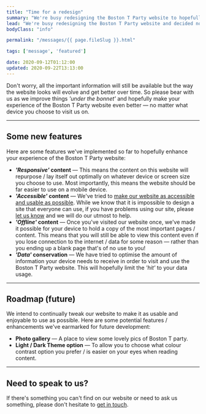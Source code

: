 ```yaml
---
title: "Time for a redesign"
summary: "We're busy redesigning the Boston T Party website to hopefully make your experience of the website even better."
lead: "We're busy redesigning the Boston T Party website and decided not to do it in one go."
bodyClass: "info"

permalink: "/messages/{{ page.fileSlug }}.html"

tags: ['message', 'featured']

date: 2020-09-12T01:12:00
updated: 2020-09-22T13:13:00
---
```


Don't worry, all the important information will still be available but the way the website looks will evolve and get better over time. So please bear with us as we improve things *'under the bonnet'* and hopefully make your experience of the Boston T Party website even better &mdash; no matter what device you choose to visit us on.

---

## Some new features

Here are some features we've implemented so far to hopefully enhance your experience of the Boston T Party website:

* ***'Responsive'* content** &mdash; This means the content on this website will repurpose / lay itself out optimally on whatever device or screen size you choose to use. Most importantly, this means the website should be far easier to use on a mobile device.
* ***'Accessible'* content** &mdash; We've tried to [make our website as accessible and usable as possible][1]. While we know that it is impossible to design a site that everyone can use, if you have problems using our site, please [let us know][2] and we will do our utmost to help.
* ***'Offline'* content** &mdash; Once you've visited our website once, we've made it possible for your device to hold a copy of the most important pages / content. This means that you will still be able to view this content even if you lose connection to the internet / data for some reason &mdash; rather than you ending up a blank page that's of no use to you!
* ***'Data'* conservation** &mdash; We have tried to optimise the amount of information your device needs to receive in order to visit and use the Boston T Party website. This will hopefully limit the *'hit'* to your data usage.

---

## Roadmap (future)

We intend to continually tweak our website to make it as usable and enjoyable to use as possible. Here are some potential features / enhancements we've earmarked for future development:

* **Photo gallery** &mdash; A place to view some lovely pics of Boston T party.
* **Light / Dark Theme option** &mdash; To allow you to choose what colour contrast option you prefer / is easier on your eyes when reading content.

---

## Need to speak to us?

If there's something you can't find on our website or need to ask us something, please don't hesitate to [get in touch][2].

[1]: /accessibility
[2]: /contact
